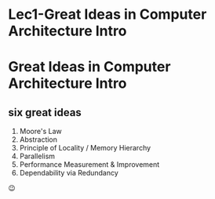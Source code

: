 # Lec1-Great Ideas in Computer Architecture Intro

# Great Ideas in Computer Architecture Intro

## six great ideas
1. Moore's Law
2. Abstraction
3. Principle of Locality / Memory Hierarchy
4. Parallelism
5. Performance Measurement & Improvement
6. Dependability via Redundancy

:wink:

